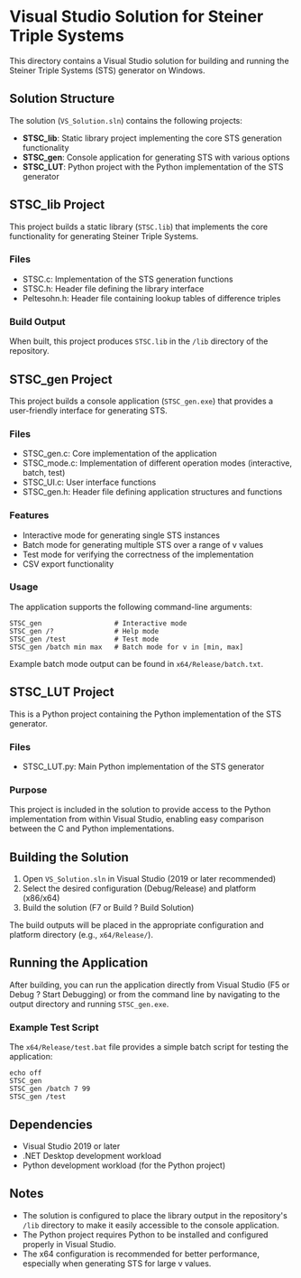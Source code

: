 # Visual Studio Solution for Steiner Triple Systems

This directory contains a Visual Studio solution for building and running the Steiner Triple Systems (STS) generator on Windows.

## Solution Structure

The solution (`VS_Solution.sln`) contains the following projects:

- **STSC_lib**: Static library project implementing the core STS generation functionality
- **STSC_gen**: Console application for generating STS with various options
- **STSC_LUT**: Python project with the Python implementation of the STS generator

## STSC_lib Project

This project builds a static library (`STSC.lib`) that implements the core functionality for generating Steiner Triple Systems.

### Files

- STSC.c: Implementation of the STS generation functions
- STSC.h: Header file defining the library interface
- Peltesohn.h: Header file containing lookup tables of difference triples

### Build Output

When built, this project produces `STSC.lib` in the `/lib` directory of the repository.

## STSC_gen Project

This project builds a console application (`STSC_gen.exe`) that provides a user-friendly interface for generating STS.

### Files

- STSC_gen.c: Core implementation of the application
- STSC_mode.c: Implementation of different operation modes (interactive, batch, test)
- STSC_UI.c: User interface functions
- STSC_gen.h: Header file defining application structures and functions

### Features

- Interactive mode for generating single STS instances
- Batch mode for generating multiple STS over a range of v values
- Test mode for verifying the correctness of the implementation
- CSV export functionality

### Usage

The application supports the following command-line arguments:

```
STSC_gen                  # Interactive mode
STSC_gen /?               # Help mode
STSC_gen /test            # Test mode
STSC_gen /batch min max   # Batch mode for v in [min, max]
```

Example batch mode output can be found in `x64/Release/batch.txt`.

## STSC_LUT Project

This is a Python project containing the Python implementation of the STS generator.

### Files

- STSC_LUT.py: Main Python implementation of the STS generator

### Purpose

This project is included in the solution to provide access to the Python implementation from within Visual Studio, enabling easy comparison between the C and Python implementations.

## Building the Solution

1. Open `VS_Solution.sln` in Visual Studio (2019 or later recommended)
2. Select the desired configuration (Debug/Release) and platform (x86/x64)
3. Build the solution (F7 or Build ? Build Solution)

The build outputs will be placed in the appropriate configuration and platform directory (e.g., `x64/Release/`).

## Running the Application

After building, you can run the application directly from Visual Studio (F5 or Debug ? Start Debugging) or from the command line by navigating to the output directory and running `STSC_gen.exe`.

### Example Test Script

The `x64/Release/test.bat` file provides a simple batch script for testing the application:

```batch
echo off
STSC_gen 
STSC_gen /batch 7 99
STSC_gen /test
```

## Dependencies

- Visual Studio 2019 or later
- .NET Desktop development workload
- Python development workload (for the Python project)

## Notes

- The solution is configured to place the library output in the repository's `/lib` directory to make it easily accessible to the console application.
- The Python project requires Python to be installed and configured properly in Visual Studio.
- The x64 configuration is recommended for better performance, especially when generating STS for large v values.